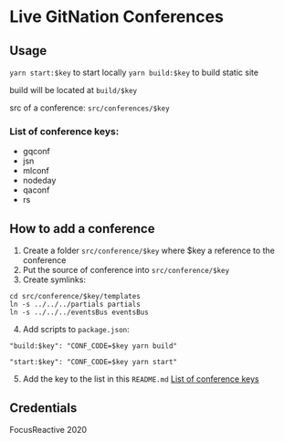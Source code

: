 # Live GitNation Conferences

## Usage

`yarn start:$key` to start locally
`yarn build:$key` to build static site

build will be located at `build/$key`

src of a conference: `src/conferences/$key`

### List of conference keys:

- gqconf
- jsn
- mlconf
- nodeday
- qaconf
- rs

## How to add a conference

1. Create a folder `src/conference/$key` where $key a reference to the conference
2. Put the source of conference into `src/conference/$key`
3. Create symlinks:

```shell
cd src/conference/$key/templates
ln -s ../../../partials partials
ln -s ../../../eventsBus eventsBus
```

4. Add scripts to `package.json`:

`"build:$key": "CONF_CODE=$key yarn build"`

`"start:$key": "CONF_CODE=$key yarn start"`

5. Add the key to the list in this `README.md` [List of conference keys](#list-of-conference-keys)


## Credentials

FocusReactive 2020

